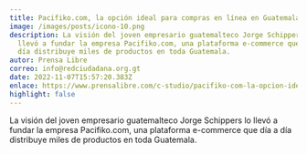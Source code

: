 ```yaml
---
title: Pacifiko.com, la opción ideal para compras en línea en Guatemala
image: /images/posts/icono-10.png
description: La visión del joven empresario guatemalteco Jorge Schippers lo
  llevó a fundar la empresa Pacifiko.com, una plataforma e-commerce que día a
  día distribuye miles de productos en toda Guatemala.
autor: Prensa Libre
correo: info@redciudadana.org.gt
date: 2022-11-07T15:57:20.383Z
enlace: https://www.prensalibre.com/c-studio/pacifiko-com-la-opcion-ideal-para-compras-en-linea-en-guatemala/
highlight: false
---
```

La visión del joven empresario guatemalteco Jorge Schippers lo llevó a fundar la empresa Pacifiko.com, una plataforma e-commerce que día a día distribuye miles de productos en toda Guatemala.